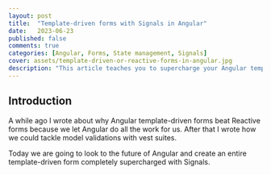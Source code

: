 ```yaml
---
layout: post
title:  "Template-driven forms with Signals in Angular"
date:   2023-06-23
published: false
comments: true
categories: [Angular, Forms, State management, Signals]
cover: assets/template-driven-or-reactive-forms-in-angular.jpg
description: "This article teaches you to supercharge your Angular template-driven forms with Signals"
---
```


## Introduction

A while ago I wrote about why Angular template-driven forms beat Reactive forms because we let Angular do all the work for us.
After that I wrote how we could tackle model validations with vest suites.

Today we are going to look to the future of Angular and create an entire template-driven form completely supercharged with Signals.
